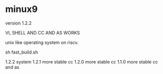 # minux9

version 1.2.2

VI, SHELL AND CC AND AS WORKS

unix like operating system on riscv.

sh fast_build.sh 

1.2.2 system
1.2.1 more stable cc
1.2.0 more stable cc
1.1.0 more stable cc and as
